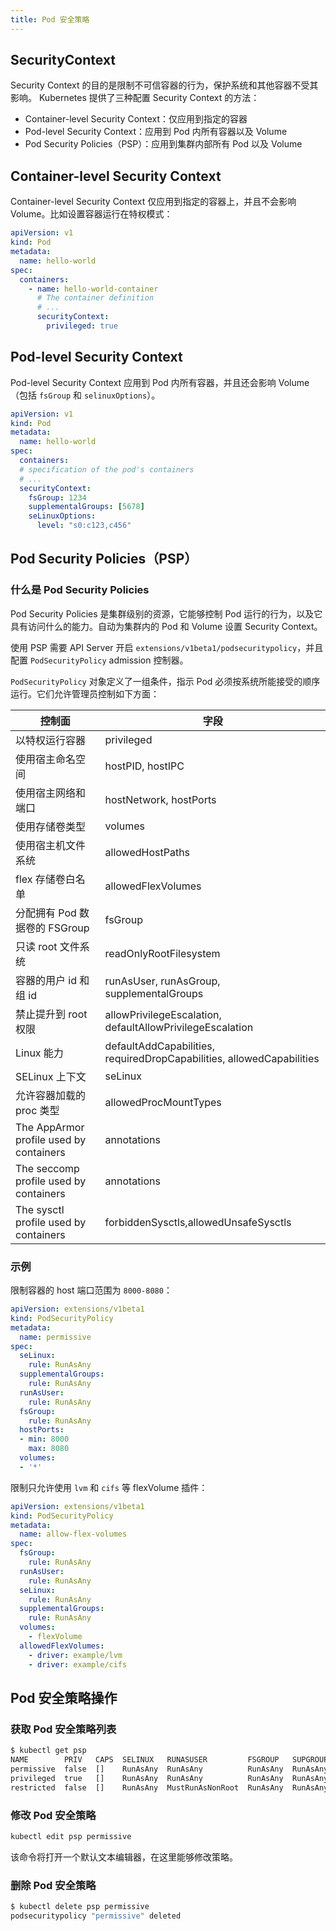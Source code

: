 ```yaml
---
title: Pod 安全策略
---
```


## SecurityContext

Security Context 的目的是限制不可信容器的行为，保护系统和其他容器不受其影响。
Kubernetes 提供了三种配置 Security Context 的方法：

- Container-level Security Context：仅应用到指定的容器
- Pod-level Security Context：应用到 Pod 内所有容器以及 Volume
- Pod Security Policies（PSP）：应用到集群内部所有 Pod 以及 Volume

## Container-level Security Context

Container-level Security Context 仅应用到指定的容器上，并且不会影响 Volume。比如设置容器运行在特权模式：

```yml
apiVersion: v1
kind: Pod
metadata:
  name: hello-world
spec:
  containers:
    - name: hello-world-container
      # The container definition
      # ...
      securityContext:
        privileged: true
```

## Pod-level Security Context

Pod-level Security Context 应用到 Pod 内所有容器，并且还会影响 Volume（包括 `fsGroup` 和 `selinuxOptions`）。

```yml
apiVersion: v1
kind: Pod
metadata:
  name: hello-world
spec:
  containers:
  # specification of the pod's containers
  # ...
  securityContext:
    fsGroup: 1234
    supplementalGroups: [5678]
    seLinuxOptions:
      level: "s0:c123,c456"
```

## Pod Security Policies（PSP）

### 什么是 Pod Security Policies

Pod Security Policies 是集群级别的资源，它能够控制 Pod 运行的行为，以及它具有访问什么的能力。自动为集群内的 Pod 和 Volume 设置 Security Context。

使用 PSP 需要 API Server 开启 `extensions/v1beta1/podsecuritypolicy`，并且配置 `PodSecurityPolicy` admission 控制器。

`PodSecurityPolicy` 对象定义了一组条件，指示 Pod 必须按系统所能接受的顺序运行。它们允许管理员控制如下方面：

| 控制面 | 字段 |
| --- | --- |
| 以特权运行容器 | privileged |
| 使用宿主命名空间  | hostPID, hostIPC |
| 使用宿主网络和端口 | hostNetwork, hostPorts |
| 使用存储卷类型 | volumes |
| 使用宿主机文件系统 | allowedHostPaths |
| flex 存储卷白名单 | allowedFlexVolumes |
| 分配拥有 Pod 数据卷的 FSGroup | fsGroup |
| 只读 root 文件系统 | readOnlyRootFilesystem |
| 容器的用户 id 和组 id | runAsUser, runAsGroup, supplementalGroups |
| 禁止提升到 root 权限 | allowPrivilegeEscalation, defaultAllowPrivilegeEscalation |
| Linux 能力 | defaultAddCapabilities, requiredDropCapabilities, allowedCapabilities |
| SELinux 上下文 | seLinux |
| 允许容器加载的 proc 类型 | allowedProcMountTypes |
| The AppArmor profile used by containers | annotations |
| The seccomp profile used by containers | annotations |
| The sysctl profile used by containers | forbiddenSysctls,allowedUnsafeSysctls |

### 示例

限制容器的 host 端口范围为 `8000-8080`：

```yml
apiVersion: extensions/v1beta1
kind: PodSecurityPolicy
metadata:
  name: permissive
spec:
  seLinux:
    rule: RunAsAny
  supplementalGroups:
    rule: RunAsAny
  runAsUser:
    rule: RunAsAny
  fsGroup:
    rule: RunAsAny
  hostPorts:
  - min: 8000
    max: 8080
  volumes:
  - '*'
```

限制只允许使用 `lvm` 和 `cifs` 等 flexVolume 插件：

```yml
apiVersion: extensions/v1beta1
kind: PodSecurityPolicy
metadata:
  name: allow-flex-volumes
spec:
  fsGroup:
    rule: RunAsAny
  runAsUser:
    rule: RunAsAny
  seLinux:
    rule: RunAsAny
  supplementalGroups:
    rule: RunAsAny
  volumes:
    - flexVolume
  allowedFlexVolumes:
    - driver: example/lvm
    - driver: example/cifs
```

## Pod 安全策略操作

### 获取 Pod 安全策略列表

```sh
$ kubectl get psp
NAME        PRIV   CAPS  SELINUX   RUNASUSER         FSGROUP   SUPGROUP  READONLYROOTFS  VOLUMES
permissive  false  []    RunAsAny  RunAsAny          RunAsAny  RunAsAny  false           [*]
privileged  true   []    RunAsAny  RunAsAny          RunAsAny  RunAsAny  false           [*]
restricted  false  []    RunAsAny  MustRunAsNonRoot  RunAsAny  RunAsAny  false           [emptyDir secret downwardAPI configMap persistentVolumeClaim projected]
```

### 修改 Pod 安全策略

```sh
kubectl edit psp permissive
```

该命令将打开一个默认文本编辑器，在这里能够修改策略。

### 删除 Pod 安全策略

```sh
$ kubectl delete psp permissive
podsecuritypolicy "permissive" deleted
```
